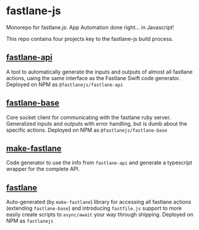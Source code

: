 # fastlane-js

Monorepo for fastlane.js: App Automation done right... in Javascript!

This repo contains four projects key to the fastlane-js build process.

## [fastlane-api](packages/fastlane-api)

A tool to automatically generate the inputs and outputs of almost all fastlane actions, uaing the same interface as the Fastlane Swift code generator. Deployed on NPM as `@fastlanejs/fastlane-api`

## [fastlane-base](packages/fastlane-base)

Core socket client for communicating with the fastlane ruby server. Generalized inputs and outputs with error handling, but is dumb about the specific actions. Deployed on NPM as `@fastlanejs/fastlane-base`

## [make-fastlane](packages/make-fastlane)

Code generator to use the info from `fastlane-api` and generate a typescript wrapper for the complete API.

## [fastlane](packages/fastlane)

Auto-generated (by `make-fastlane`) library for accessing all fastlane actions (extending `fastlane-base`) and introducing `fastfile.js` support to more easily create scripts to `async/await` your way through shipping. Deployed on NPM as `fastlanejs`
